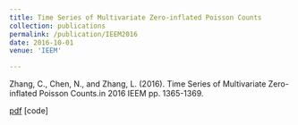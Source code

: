 ```yaml
---
title: Time Series of Multivariate Zero-inflated Poisson Counts
collection: publications
permalink: /publication/IEEM2016
date: 2016-10-01
venue: 'IEEM'

---
```


Zhang, C., Chen, N., and Zhang, L. (2016). Time Series of Multivariate Zero-inflated Poisson Counts.in 2016 IEEM pp. 1365-1369.

[pdf](http://thuie-isda.github.io/files/IEEM2016.pdf)   [code]
